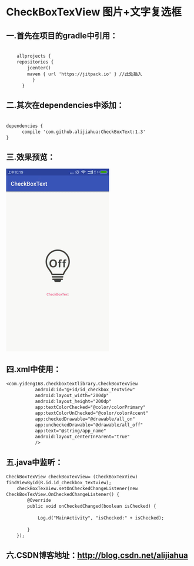 # CheckBoxTexView  图片+文字复选框
  
  

## 一.首先在项目的gradle中引用：
<pre><code>
    allprojects {
    repositories {
        jcenter()
        maven { url 'https://jitpack.io' } //此处插入
          }
      }
</code></pre>


## 二.其次在dependencies中添加：
<pre><code>
dependencies {
      compile 'com.github.alijiahua:CheckBoxText:1.3'
}
</code></pre>

## 三.效果预览：
![](https://github.com/alijiahua/CheckBoxText/blob/master/img/img.gif)

## 四.xml中使用：
    <com.yideng168.checkboxtextlibrary.CheckBoxTexView
               android:id="@+id/id_checkbox_textview"
               android:layout_width="200dp"
               android:layout_height="200dp"
               app:textColorChecked="@color/colorPrimary"
               app:textColorUnChecked="@color/colorAccent"
               app:checkedDrawable="@drawable/all_on"
               app:uncheckedDrawable="@drawable/all_off"
               app:text="@string/app_name"
               android:layout_centerInParent="true"
               />

## 五.java中监听：
    CheckBoxTexView checkBoxTexView= (CheckBoxTexView) findViewById(R.id.id_checkbox_textview);
        checkBoxTexView.setOnCheckedChangeListener(new CheckBoxTexView.OnCheckedChangeListener() {
            @Override
            public void onCheckedChanged(boolean isChecked) {

                Log.d("MainActivity", "isChecked:" + isChecked);

            }
        });

## 六.CSDN博客地址：http://blog.csdn.net/alijiahua


